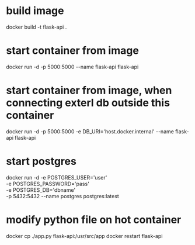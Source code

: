 # build image
docker build -t flask-api .

# start container from image
docker run -d -p 5000:5000 --name flask-api flask-api

# start container from image, when connecting exterl db outside this container
docker run -d -p 5000:5000 -e DB_URI='host.docker.internal' --name flask-api flask-api

# start postgres
docker run -d -e POSTGRES_USER='user' \
-e POSTGRES_PASSWORD='pass' \
-e POSTGRES_DB='dbname' \
-p 5432:5432 --name postgres postgres:latest


# modify python file on hot container
docker cp ./app.py flask-api:/usr/src/app
docker restart flask-api